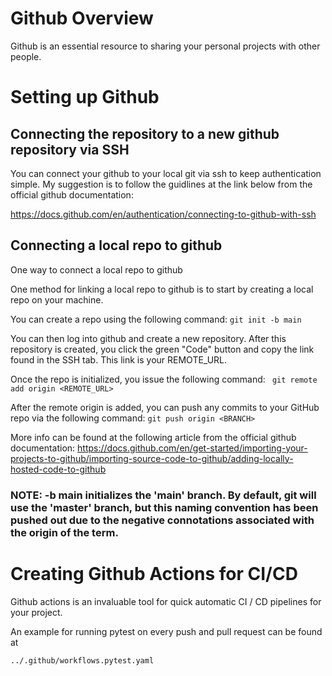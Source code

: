 # Github Overview
Github is an essential resource to sharing your personal projects with other people.

# Setting up Github 

## Connecting the repository to a new github repository via SSH
You can connect your github to your local git via ssh to keep authentication simple. My suggestion is to follow the guidlines at the link below from the official github documentation:

https://docs.github.com/en/authentication/connecting-to-github-with-ssh

## Connecting a local repo to github
One way to connect a local repo to github

One method for linking a local repo to github is to start by creating a local repo on your machine.

You can create a repo using the following command:
`` git init -b main ``

You can then log into github and create a new repository. After this repository is created, you click the green "Code" button and copy the link found in the SSH tab. This link is your REMOTE_URL.

Once the repo is initialized, you issue the following command:
`` git remote add origin <REMOTE_URL>``

After the remote origin is added, you can push any commits to your GitHub repo via the following command:
`` git push origin <BRANCH> ``

More info can be found at the following article from the official github documentation:
https://docs.github.com/en/get-started/importing-your-projects-to-github/importing-source-code-to-github/adding-locally-hosted-code-to-github

### NOTE: -b main initializes the 'main' branch. By default, git will use the 'master' branch, but this naming convention has been pushed out due to the negative connotations associated with the origin of the term. 

# Creating Github Actions for CI/CD
Github actions is an invaluable tool for quick automatic CI / CD pipelines for your project.

An example for running pytest on every push and pull request can be found at 

``../.github/workflows.pytest.yaml``
